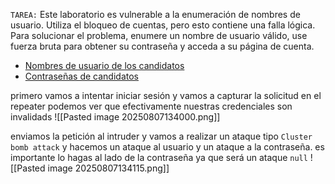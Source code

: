 `TAREA:` Este laboratorio es vulnerable a la enumeración de nombres de usuario. Utiliza el bloqueo de cuentas, pero esto contiene una falla lógica. Para solucionar el problema, enumere un nombre de usuario válido, use fuerza bruta para obtener su contraseña y acceda a su página de cuenta.

- [Nombres de usuario de los candidatos](https://portswigger.net/web-security/authentication/auth-lab-usernames)
- [Contraseñas de candidatos](https://portswigger.net/web-security/authentication/auth-lab-passwords)

primero vamos a intentar iniciar sesión y vamos a capturar la solicitud en el repeater podemos ver que efectivamente nuestras credenciales son invalidads
![[Pasted image 20250807134000.png]]

enviamos la petición al intruder y vamos a realizar un ataque tipo `Cluster bomb attack` y hacemos un ataque al usuario y un ataque a la contraseña. es importante lo hagas al lado de la contraseña ya que será un ataque `null`
![[Pasted image 20250807134115.png]]

